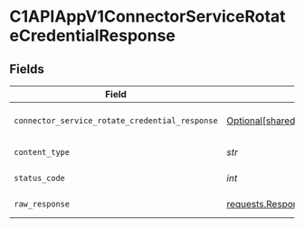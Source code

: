 # C1APIAppV1ConnectorServiceRotateCredentialResponse


## Fields

| Field                                                                                                                        | Type                                                                                                                         | Required                                                                                                                     | Description                                                                                                                  |
| ---------------------------------------------------------------------------------------------------------------------------- | ---------------------------------------------------------------------------------------------------------------------------- | ---------------------------------------------------------------------------------------------------------------------------- | ---------------------------------------------------------------------------------------------------------------------------- |
| `connector_service_rotate_credential_response`                                                                               | [Optional[shared.ConnectorServiceRotateCredentialResponse]](../../models/shared/connectorservicerotatecredentialresponse.md) | :heavy_minus_sign:                                                                                                           | ConnectorServiceRotateCredentialResponse is the response returned by the rotate method.                                      |
| `content_type`                                                                                                               | *str*                                                                                                                        | :heavy_check_mark:                                                                                                           | HTTP response content type for this operation                                                                                |
| `status_code`                                                                                                                | *int*                                                                                                                        | :heavy_check_mark:                                                                                                           | HTTP response status code for this operation                                                                                 |
| `raw_response`                                                                                                               | [requests.Response](https://requests.readthedocs.io/en/latest/api/#requests.Response)                                        | :heavy_minus_sign:                                                                                                           | Raw HTTP response; suitable for custom response parsing                                                                      |